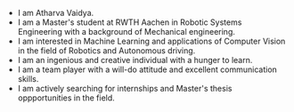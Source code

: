 - I am Atharva Vaidya.
- I am a Master's student at RWTH Aachen in Robotic Systems Engineering with a background of Mechanical engineering.
- I am interested in Machine Learning and applications of Computer Vision in the field of Robotics and Autonomous driving.
- I am an ingenious and creative individual with a hunger to learn.
- I am a team player with a will-do attitude and excellent communication skills.
- I am actively searching for internships and Master's thesis oppportunities in the field.


<!---
atharvavaidya14/atharvavaidya14 is a ✨ special ✨ repository because its `README.md` (this file) appears on your GitHub profile.
You can click the Preview link to take a look at your changes.
--->
